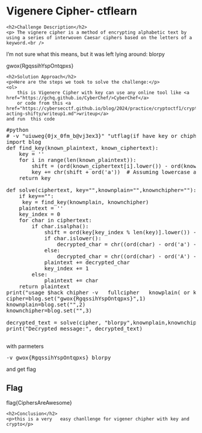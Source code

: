 
<!DOCTYPE html>
<html>

<body>
    <h1>Vigenere Cipher- ctflearn</h1>

    <h2>Challenge Description</h2>
    <p> The vignere cipher is a method of encrypting alphabetic text by using a series of interwoven Caesar ciphers based on the letters of a keyword.<br />

I’m not sure what this means, but it was left lying around: blorpy

gwox{RgqssihYspOntqpxs}
 
</p>
 
    <h2>Solution Approach</h2>
    <p>Here are the steps we took to solve the challenge:</p>
    <ol>
        this is Vigenere Cipher with key can use any online tool like <a href="https://gchq.github.io/CyberChef/>CyberChef</a>
        or code from this <a href="https://cybersecctf.github.io/blog/2024/practice/cryptoctf1/crypto-acting-shifty/writeup1.md">writeup</a>
    and run  this code
<pre>
#python 
# -v "uiuweg{0jx_0fm_b@vj3ex3}" "utflag(if have key or chipher)" "uiuweg plaintext if not key"
import blog
def find_key(known_plaintext, known_ciphertext):
    key = ''
    for i in range(len(known_plaintext)):
        shift = (ord(known_ciphertext[i].lower()) - ord(known_plaintext[i].lower())) % 26
        key += chr(shift + ord('a'))  # Assuming lowercase alphabet
    return key

def solve(ciphertext, key="",knownplain="",knownchipher=""):
    if key=="":
     key = find_key(knownplain, knownchipher)
    plaintext = ''
    key_index = 0
    for char in ciphertext:
        if char.isalpha():
            shift = ord(key[key_index % len(key)].lower()) - ord('a')
            if char.islower():
                decrypted_char = chr((ord(char) - ord('a') - shift) % 26 + ord('a'))
            else:
                decrypted_char = chr((ord(char) - ord('A') - shift) % 26 + ord('A'))
            plaintext += decrypted_char
            key_index += 1
        else:
            plaintext += char
    return plaintext
print("usage $hack chipher -v   fullcipher   knowplain( or key)    knowncipher ") 
cipher=blog.set("gwox{RgqssihYspOntqpxs}",1)
knownplain=blog.set("",2)
knownchipher=blog.set("",3)

decrypted_text = solve(cipher, "blorpy",knownplain,knownchipher)
print("Decrypted message:", decrypted_text)

</pre>
with parmeters <pre>-v gwox{RgqssihYspOntqpxs} blorpy</pre>
and get flag
    </ol>
<br>
    <h2>Flag</h2>
    <p class="flag">flag{CiphersAreAwesome}

</p>

    <h2>Conclusion</h2>
    <p>this is a very   easy chanllenge for vigener chipher with key and crypto</p>
</body>
</html>



